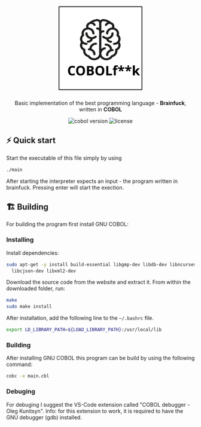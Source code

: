 <h1 align="center">
  <img alt="cgapp logo" src="logo.svg" width="224px"/>
</h1>
<p align="center">Basic implementation of the best programming language - <b>Brainfuck</b>, written in <b>COBOL</b> </p>

<p align="center"><img src="https://img.shields.io/badge/COBOL-GNU-9cf?style=for-the-badge&logo=gnu" alt="cobol version" />&nbsp;<img src="https://img.shields.io/badge/license-gpl3-red?style=for-the-badge&logo=none" alt="license" /></p>

## ⚡️ Quick start
Start the executable of this file simply by using
```bash
./main
```

After starting the interpreter expects an input - the program written in brainfuck. Pressing enter will start the exection.

## 🏗️ Building

For building the program first install GNU COBOL:
### Installing
Install dependencies:
```bash
sudo apt-get -y install build-essential libgmp-dev libdb-dev libncurses-dev \
  libcjson-dev libxml2-dev
```
Download the source code from the website and extract it.
From within the downloaded folder, run:
```bash
make
sudo make install
```
After installation, add the following line to the `~/.bashrc` file.
```bash
export LD_LIBRARY_PATH=${LOAD_LIBRARY_PATH}:/usr/local/lib
```
### Building
After installing GNU COBOL this program can be build by using the following command:
```bash
cobc -x main.cbl
```

### Debuging
For debuging I suggest the VS-Code extension called "COBOL debugger - Oleg Kunitsyn".
Info: for this extension to work, it is required to have the GNU debugger (gdb) installed.